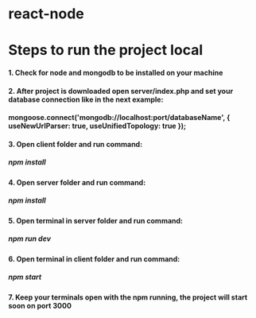 # react-node
# Steps to run the project local

#### 1. Check for node and mongodb to be installed on your machine
#### 2. After project is downloaded open server/index.php and set your database connection like in the next example:
#### 	mongoose.connect('mongodb://localhost:port/databaseName',  { useNewUrlParser: true, useUnifiedTopology: true });
#### 3. Open client folder and run command: 
##### npm install
#### 4. Open server folder and run command: 
##### npm install
#### 5. Open terminal in server folder and run command:
##### npm run dev
#### 6. Open terminal in client folder and run command:
##### npm start
#### 7. Keep your terminals open with the npm running, the project will start soon on port 3000
